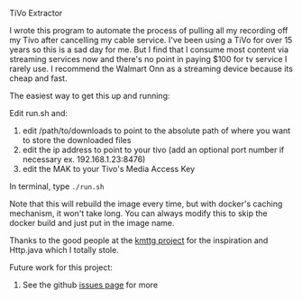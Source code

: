 TiVo Extractor

I wrote this program to automate the process of pulling all my recording off my Tivo after cancelling my cable service. I've been using a TiVo for over 15 years so this is a sad day for me. But I find that I consume most content via streaming services now and there's no point in paying $100 for tv service I rarely use. I recommend the Walmart Onn as a streaming device because its cheap and fast.

The easiest way to get this up and running:

Edit run.sh and:
 1. edit /path/to/downloads to point to the absolute path of where you want to store the downloaded files
 2. edit the ip address to point to your tivo (add an optional port number if necessary ex. 192.168.1.23:8476)
 3. edit the MAK to your Tivo's Media Access Key

In terminal, type `./run.sh`

Note that this will rebuild the image every time, but with docker's caching mechanism, it won't take long. You can always modify this to skip the docker build and just put in the image name.

Thanks to the good people at the [kmttg project](https://sourceforge.net/p/kmttg/wiki/config_Programs/) for the inspiration and Http.java which I totally stole.


Future work for this project:
1. See the github [issues page](https://github.com/bigjoe2000/tivodownloader/issues) for more
